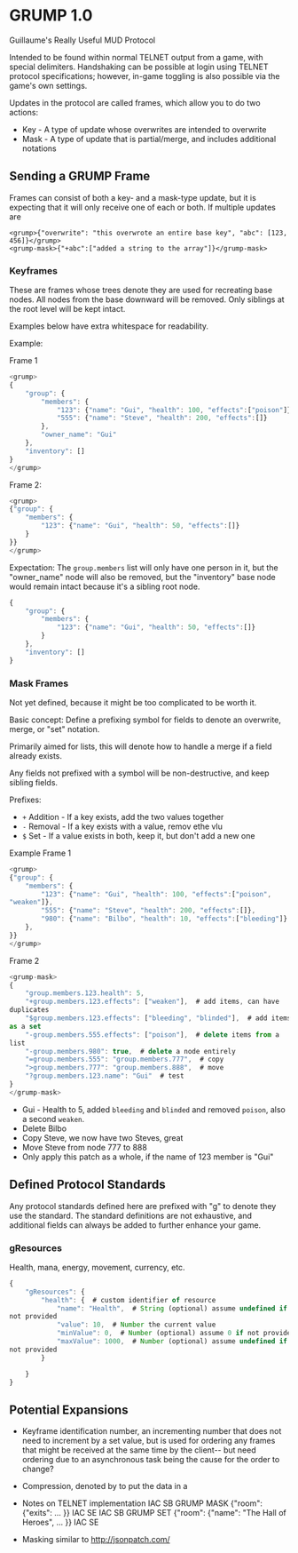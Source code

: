# GRUMP 1.0
Guillaume's Really Useful MUD Protocol

Intended to be found within normal TELNET output from a game, with
special
delimiters.  Handshaking can be possible at login using TELNET protocol
specifications; however, in-game toggling is also possible via the
game's
own settings.

Updates in the protocol are called frames, which allow you to do two
actions:
* Key - A type of update whose overwrites are intended to overwrite
* Mask - A type of update that is partial/merge, and includes additional
  notations

## Sending a GRUMP Frame

Frames can consist of both a key- and a mask-type update, but it is
expecting
that it will only receive one of each or both.  If multiple updates are 


```
<grump>{"overwrite": "this overwrote an entire base key", "abc": [123,
456]}</grump>
<grump-mask>{"+abc":["added a string to the array"]}</grump-mask>
```

### Keyframes

These are frames whose trees denote they are used for recreating base
nodes.
All nodes from the base downward will be removed.  Only siblings at the
root
level will be kept intact.

Examples below have extra whitespace for readability.

Example:

Frame 1
```js
<grump>
{
    "group": {
        "members": {
            "123": {"name": "Gui", "health": 100, "effects":["poison"]},
            "555": {"name": "Steve", "health": 200, "effects":[]}
        },
        "owner_name": "Gui"
    },
    "inventory": []
}
</grump>
```

Frame 2:
```js
<grump>
{"group": {
    "members": {
        "123": {"name": "Gui", "health": 50, "effects":[]}
    }
}}
</grump>
```

Expectation: The `group.members` list will only have one person in it,
but the
"owner_name" node will also be removed, but the "inventory" base node
would
remain intact because it's a sibling root node.

```js
{
    "group": {
        "members": {
            "123": {"name": "Gui", "health": 50, "effects":[]}
        }
    },
    "inventory": []
}
```


### Mask Frames
Not yet defined, because it might be too complicated to be worth it.

Basic concept:
Define a prefixing symbol for fields to denote an overwrite, merge, or
"set" notation.

Primarily aimed for lists, this will denote how to handle a merge if a
field already exists.

Any fields not prefixed with a symbol will be non-destructive, and keep
sibling fields.



Prefixes:
* `+` Addition - If a key exists, add the two values together
* `-` Removal - If a key exists with a value, remov ethe vlu
* `$` Set - If a value exists in both, keep it, but don't add a new one

Example
Frame 1
```js
<grump>
{"group": {
    "members": {
        "123": {"name": "Gui", "health": 100, "effects":["poison",
"weaken"]},
        "555": {"name": "Steve", "health": 200, "effects":[]},
        "980": {"name": "Bilbo", "health": 10, "effects":["bleeding"]}
    },
}}
</grump>
```

Frame 2
```js
<grump-mask>
{
    "group.members.123.health": 5,
    "+group.members.123.effects": ["weaken"],  # add items, can have
duplicates
    "$group.members.123.effects": ["bleeding", "blinded"],  # add items,
as a set
    "-group.members.555.effects": ["poison"],  # delete items from a
list
    "-group.members.980": true,  # delete a node entirely
    "=group.members.555": "group.members.777",  # copy
    ">group.members.777": "group.members.888",  # move
    "?group.members.123.name": "Gui"  # test
}
</grump-mask>
```

* Gui - Health to 5, added `bleeding` and `blinded` and removed
  `poison`, also a second `weaken`.
* Delete Bilbo
* Copy Steve, we now have two Steves, great
* Move Steve from node 777 to 888
* Only apply this patch as a whole, if the name of 123 member is "Gui"


## Defined Protocol Standards

Any protocol standards defined here are prefixed with "g" to denote they
use
the standard.  The standard definitions are not exhaustive, and
additional
fields can always be added to further enhance your game.

### gResources

Health, mana, energy, movement, currency, etc.

```js
{
    "gResources": {
        "health": {  # custom identifier of resource
            "name": "Health",  # String (optional) assume undefined if
not provided
            "value": 10,  # Number the current value
            "minValue": 0,  # Number (optional) assume 0 if not provided
            "maxValue": 1000,  # Number (optional) assume undefined if
not provided
        }

    }
}
```

## Potential Expansions
* Keyframe identification number, an incrementing number that does not
  need to
    increment by a set value, but is used for ordering any frames that
might be
    received at the same time by the client-- but need ordering due to
an
    asynchronous task being the cause for the order to change?

* Compression, denoted by <grump-gzip></grump-gzip> to put the data in a 


* Notes on TELNET implementation
IAC SB GRUMP MASK {"room":{"exits": ... }} IAC SE
IAC SB GRUMP SET {"room": {"name": "The Hall of Heroes", ... }} IAC SE

* Masking similar to http://jsonpatch.com/

